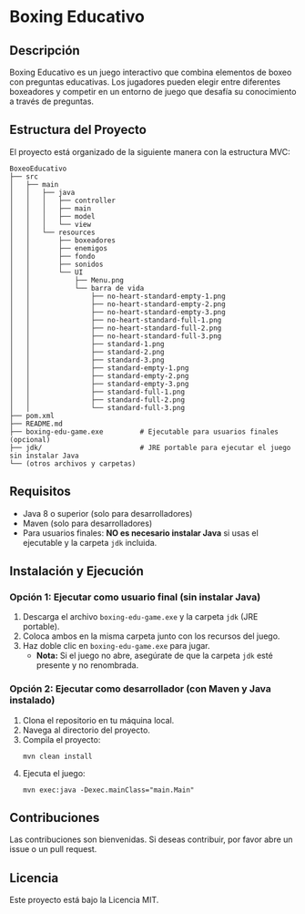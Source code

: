 # Boxing Educativo

## Descripción
Boxing Educativo es un juego interactivo que combina elementos de boxeo con preguntas educativas. Los jugadores pueden elegir entre diferentes boxeadores y competir en un entorno de juego que desafía su conocimiento a través de preguntas.

## Estructura del Proyecto
El proyecto está organizado de la siguiente manera con la estructura MVC:

```
BoxeoEducativo
├── src
│   ├── main
│   │   ├── java
│   │   │   ├── controller
│   │   │   ├── main
│   │   │   ├── model
│   │   │   └── view
│   │   └── resources
│   │       ├── boxeadores
│   │       ├── enemigos
│   │       ├── fondo
│   │       ├── sonidos
│   │       └── UI
│   │           ├── Menu.png
│   │           └── barra de vida
│   │               ├── no-heart-standard-empty-1.png
│   │               ├── no-heart-standard-empty-2.png
│   │               ├── no-heart-standard-empty-3.png
│   │               ├── no-heart-standard-full-1.png
│   │               ├── no-heart-standard-full-2.png
│   │               ├── no-heart-standard-full-3.png
│   │               ├── standard-1.png
│   │               ├── standard-2.png
│   │               ├── standard-3.png
│   │               ├── standard-empty-1.png
│   │               ├── standard-empty-2.png
│   │               ├── standard-empty-3.png
│   │               ├── standard-full-1.png
│   │               ├── standard-full-2.png
│   │               └── standard-full-3.png
├── pom.xml
├── README.md
├── boxing-edu-game.exe         # Ejecutable para usuarios finales (opcional)
├── jdk/                        # JRE portable para ejecutar el juego sin instalar Java
└── (otros archivos y carpetas)
```

## Requisitos
- Java 8 o superior (solo para desarrolladores)
- Maven (solo para desarrolladores)
- Para usuarios finales: **NO es necesario instalar Java** si usas el ejecutable y la carpeta `jdk` incluida.

## Instalación y Ejecución

### Opción 1: Ejecutar como usuario final (sin instalar Java)
1. Descarga el archivo `boxing-edu-game.exe` y la carpeta `jdk` (JRE portable).
2. Coloca ambos en la misma carpeta junto con los recursos del juego.
3. Haz doble clic en `boxing-edu-game.exe` para jugar.
   - **Nota:** Si el juego no abre, asegúrate de que la carpeta `jdk` esté presente y no renombrada.

### Opción 2: Ejecutar como desarrollador (con Maven y Java instalado)
1. Clona el repositorio en tu máquina local.
2. Navega al directorio del proyecto.
3. Compila el proyecto:
   ```
   mvn clean install
   ```
4. Ejecuta el juego:
   ```
   mvn exec:java -Dexec.mainClass="main.Main"
   ```

## Contribuciones
Las contribuciones son bienvenidas. Si deseas contribuir, por favor abre un issue o un pull request.

## Licencia
Este proyecto está bajo la Licencia MIT.
